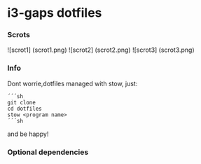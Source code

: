 # i3-gaps dotfiles

### Scrots

![scrot1] (scrot1.png) 
![scrot2] (scrot2.png) 
![scrot3] (scrot3.png) 

### Info
Dont worrie,dotfiles managed with stow, just:

	´´´sh
	git clone
	cd dotfiles
	stow <program name>
	´´´sh

and be happy!

### Optional dependencies
